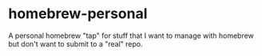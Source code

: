 homebrew-personal
=================

A personal homebrew "tap" for stuff that I want to manage with homebrew but don't want to submit to a "real" repo.
